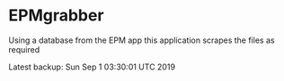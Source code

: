 # EPMgrabber
Using a database from the EPM app this application scrapes the files as required


Latest backup: Sun Sep 1 03:30:01 UTC 2019
